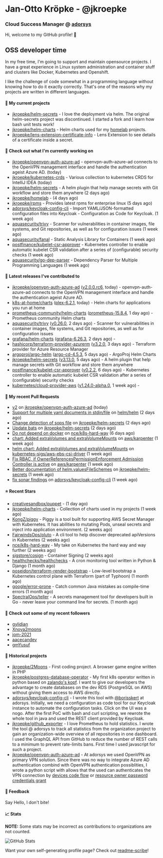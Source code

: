 # Jan-Otto Kröpke - @jkroepke
### Cloud Success Manager @ [adorsys](https://github.com/adorsys)

Hi, welcome to my GitHub profile! 👋

## OSS developer time
In my free time, I'm going to support and maintain opensource projects. I have a great experience in Linux system administration and container stuff and clusters like Docker, Kubernetes and Openshift.

I like the challenge of code somewhat in a programming language without knowing how to do it exactly correctly. That's one of the reasons why my projects are written in different languages.

#### 🌱 My current projects
- [jkroepke/helm-secrets](https://github.com/jkroepke/helm-secrets) - I love the deployment via helm. The original helm-secrets project was discontinued. I started a fork and I learn how bash unit tests work!
- [jkroepke/helm-charts](https://github.com/jkroepke/helm-charts) - Helm charts used for my [homelab](https://github.com/jkroepke/homelab) projects.
- [jkroepke/lens-extension-certificate-info](https://github.com/jkroepke/lens-extension-certificate-info) - Lens Extension to see details of a certificate inside a secret.

#### 👷 Check out what I'm currently working on

- [jkroepke/openvpn-auth-azure-ad](https://github.com/jkroepke/openvpn-auth-azure-ad) - openvpn-auth-azure-ad connects to the OpenVPN management interface and handle the authentication ageist Azure AD. (today)
- [jkroepke/kubernetes-crds](https://github.com/jkroepke/kubernetes-crds) - Various collection to kubernetes CRDS for IntelliJ IDEA (today)
- [jkroepke/helm-secrets](https://github.com/jkroepke/helm-secrets) - A helm plugin that help manage secrets with Git workflow and store them anywhere (2 days ago)
- [jkroepke/homelab](https://github.com/jkroepke/homelab) -  (4 days ago)
- [jkroepke/rpms](https://github.com/jkroepke/rpms) - Provides latest rpms for enterprise linux (5 days ago)
- [adorsys/keycloak-config-cli](https://github.com/adorsys/keycloak-config-cli) - Import YAML/JSON-formatted configuration files into Keycloak - Configuration as Code for Keycloak. (1 week ago)
- [aquasecurity/trivy](https://github.com/aquasecurity/trivy) - Scanner for vulnerabilities in container images, file systems, and Git repositories, as well as for configuration issues (1 week ago)
- [aquasecurity/fanal](https://github.com/aquasecurity/fanal) - Static Analysis Library for Containers (1 week ago)
- [postfinance/kubelet-csr-approver](https://github.com/postfinance/kubelet-csr-approver) - Kubernetes controller to enable automatic kubelet CSR validation after a series of (configurable) security checks (1 week ago)
- [aquasecurity/go-dep-parser](https://github.com/aquasecurity/go-dep-parser) - Dependency Parser for Multiple Programming Languages (1 week ago)

#### 🔭 Latest releases I've contributed to

- [jkroepke/openvpn-auth-azure-ad](https://github.com/jkroepke/openvpn-auth-azure-ad) ([v2.0.0.rc6](https://github.com/jkroepke/openvpn-auth-azure-ad/releases/tag/v2.0.0.rc6), today) - openvpn-auth-azure-ad connects to the OpenVPN management interface and handle the authentication ageist Azure AD.
- [k8s-at-home/charts](https://github.com/k8s-at-home/charts) ([plex-6.2.1](https://github.com/k8s-at-home/charts/releases/tag/plex-6.2.1), today) - Helm charts for applications you run at home
- [prometheus-community/helm-charts](https://github.com/prometheus-community/helm-charts) ([prometheus-15.8.4](https://github.com/prometheus-community/helm-charts/releases/tag/prometheus-15.8.4), 1 day ago) - Prometheus community Helm charts
- [aquasecurity/trivy](https://github.com/aquasecurity/trivy) ([v0.26.0](https://github.com/aquasecurity/trivy/releases/tag/v0.26.0), 2 days ago) - Scanner for vulnerabilities in container images, file systems, and Git repositories, as well as for configuration issues
- [grafana/helm-charts](https://github.com/grafana/helm-charts) ([grafana-6.26.3](https://github.com/grafana/helm-charts/releases/tag/grafana-6.26.3), 2 days ago) - 
- [hashicorp/terraform-provider-azurerm](https://github.com/hashicorp/terraform-provider-azurerm) ([v3.2.0](https://github.com/hashicorp/terraform-provider-azurerm/releases/tag/v3.2.0), 3 days ago) - Terraform provider for Azure Resource Manager
- [argoproj/argo-helm](https://github.com/argoproj/argo-helm) ([argo-cd-4.5.3](https://github.com/argoproj/argo-helm/releases/tag/argo-cd-4.5.3), 5 days ago) - ArgoProj Helm Charts
- [jkroepke/helm-secrets](https://github.com/jkroepke/helm-secrets) ([v3.13.0](https://github.com/jkroepke/helm-secrets/releases/tag/v3.13.0), 5 days ago) - A helm plugin that help manage secrets with Git workflow and store them anywhere
- [postfinance/kubelet-csr-approver](https://github.com/postfinance/kubelet-csr-approver) ([v0.2.2](https://github.com/postfinance/kubelet-csr-approver/releases/tag/v0.2.2), 6 days ago) - Kubernetes controller to enable automatic kubelet CSR validation after a series of (configurable) security checks
- [kubernetes/cloud-provider-aws](https://github.com/kubernetes/cloud-provider-aws) ([v1.24.0-alpha.0](https://github.com/kubernetes/cloud-provider-aws/releases/tag/v1.24.0-alpha.0), 1 week ago) - 

#### 🔨 My recent Pull Requests

- [v2](https://github.com/jkroepke/openvpn-auth-azure-ad/pull/9) on [jkroepke/openvpn-auth-azure-ad](https://github.com/jkroepke/openvpn-auth-azure-ad) (today)
- [Support for multiple yaml documents in stdin/file](https://github.com/helm/helm/pull/10867) on [helm/helm](https://github.com/helm/helm) (2 days ago)
- [Change detection of sops file](https://github.com/jkroepke/helm-secrets/pull/211) on [jkroepke/helm-secrets](https://github.com/jkroepke/helm-secrets) (2 days ago)
- [Update bats](https://github.com/jkroepke/helm-secrets/pull/210) on [jkroepke/helm-secrets](https://github.com/jkroepke/helm-secrets) (2 days ago)
- [Do not depend on docker](https://github.com/nce/k8s-hard-way/pull/7) on [nce/k8s-hard-way](https://github.com/nce/k8s-hard-way) (6 days ago)
- [chart: Added extraVolumes and extraVolumeMounts](https://github.com/aws/karpenter/pull/1654) on [aws/karpenter](https://github.com/aws/karpenter) (1 week ago)
- [helm chart: Added extraVolumes and extraVolumeMounts](https://github.com/kubernetes-sigs/aws-ebs-csi-driver/pull/1204) on [kubernetes-sigs/aws-ebs-csi-driver](https://github.com/kubernetes-sigs/aws-ebs-csi-driver) (1 week ago)
- [Fix RBAC, if OwnerReferencesPermissionEnforcement Admission Controller is active](https://github.com/aws/karpenter/pull/1653) on [aws/karpenter](https://github.com/aws/karpenter) (1 week ago)
- [Better documentation of helm.valuesFileSchemes](https://github.com/jkroepke/helm-secrets/pull/206) on [jkroepke/helm-secrets](https://github.com/jkroepke/helm-secrets) (1 week ago)
- [fix sonar findings](https://github.com/adorsys/keycloak-config-cli/pull/699) on [adorsys/keycloak-config-cli](https://github.com/adorsys/keycloak-config-cli) (1 week ago)

#### ⭐ Recent Stars

- [creativesandbox/puppet](https://github.com/creativesandbox/puppet) -  (1 day ago)
- [jkroepke/helm-charts](https://github.com/jkroepke/helm-charts) - Collection of charts used in my projects (1 week ago)
- [KongZ/piggy](https://github.com/KongZ/piggy) - Piggy is a tool built for supporting AWS Secret Manager with Kubernetes. It has abilities to mutating Pods, unseal secrets and inject into application environment. (2 weeks ago)
- [FairwindsOps/pluto](https://github.com/FairwindsOps/pluto) - A cli tool to help discover deprecated apiVersions in Kubernetes (2 weeks ago)
- [nce/k8s-hard-way](https://github.com/nce/k8s-hard-way) - My take on Kubernetes the hard way and way further (2 weeks ago)
- [sigstore/cosign](https://github.com/sigstore/cosign) - Container Signing (2 weeks ago)
- [healthchecks/healthchecks](https://github.com/healthchecks/healthchecks) - A cron monitoring tool written in Python &amp; Django (1 month ago)
- [poseidon/terraform-render-bootstrap](https://github.com/poseidon/terraform-render-bootstrap) - Low-level bootstrap a Kubernetes control plane with Terraform (part of Typhoon) (1 month ago)
- [google/error-prone](https://github.com/google/error-prone) - Catch common Java mistakes as compile-time errors (1 month ago)
- [SpectralOps/teller](https://github.com/SpectralOps/teller) - A secrets management tool for developers built in Go - never leave your command line for secrets. (1 month ago)

#### 👯 Check out some of my recent followers

- [gylidian](https://github.com/gylidian)
- [Xnova2moons](https://github.com/Xnova2moons)
- [jom-2021](https://github.com/jom-2021)
- [aacecandev](https://github.com/aacecandev)
- [gmYusuf](https://github.com/gmYusuf)

#### 📜 Historical projects
- [jkroepke/2Moons](https://github.com/jkroepke/2Moons) - First coding project. A browser game engine written in PHP
- [jkroepke/postgres-database-operator](https://github.com/jkroepke/postgres-database-operator) - My first k8s operator written in python based on [zalando's kopf](https://github.com/zalando-incubator/kopf). I want to give our developers the advantage to create databases on the dev RDS (PostgreSQL on AWS) without giving them access to AWS directly.
- [adorsys/keycloak-config-cli](https://github.com/adorsys/keycloak-config-cli) - I wrote this tool with [@borisskert](https://github.com/borisskert) at adorsys. Initially, we need a configuration as code tool for our Keycloak instance to automate the configuration tasks. Click on the UI was a nogo. After the first PoC with bash and curl scripting, we rewrote the whole tool in java and used the REST client provided by Keycloak.
- [jkroepke/github_exporter](https://github.com/jkroepke/github_exporter) - I love Prometheus to hold statistics. I wrote the tool @ adorsys to track all statistics from the organization project to gain an organization-wide overview of all repositories in one dashboard. I used the GraphQL API from GitHub to reduce the number of REST calls to a minimum to prevent rate-limits bans. First time I used javascript for such a project.
- [jkroepke/openvpn-auth-azure-ad](https://github.com/jkroepke/openvpn-auth-azure-ad) - At adorsys we used OpenVPN as primary VPN solution. Since there was no way to integrate Azure AD authentication combind with OpenVPN authentication possiblities, I wrote a python script with allows that the used can authenticates the VPN connection by [devices code flow](https://docs.microsoft.com/en-us/azure/active-directory/develop/v2-oauth2-device-code) or [resource owner password credentials grant](https://docs.microsoft.com/en-us/azure/active-directory/develop/v2-oauth-ropc)

#### 💬 Feedback

Say Hello, I don't bite!

#### 📈 Stats

**NOTE:** Some stats may be incorrect as contributions to organizations
are not counted.

![GitHub Stats](https://github-readme-stats.vercel.app/api?username=jkroepke&count_private=false&theme=tokyonight&show_icons=true)

Want your own self-generating profile page? Check out [readme-scribe](https://github.com/muesli/readme-scribe)!
